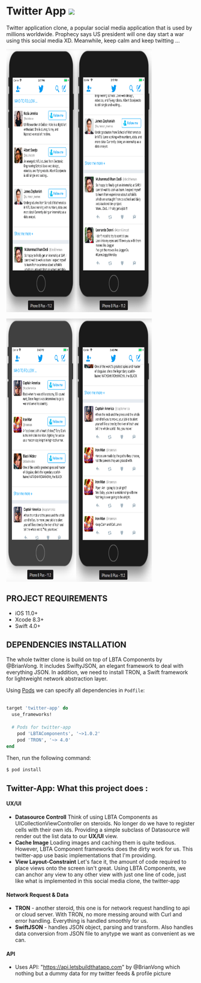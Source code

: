 
# Twitter App <img src = "appicon/Icon-Small@2x.png">
 Twitter application clone, a popular social media application that is used by millions worldwide. Prophecy says US president will one day start a war using this social media XD. Meanwhile, keep calm and keep twitting ...

<p>
<img src="img/screenshot/screenshot.png" width="37%" height="700px"><img src="img/screenshot/screenshot1.png" width="40%" height= "700px">
</p>
<p>
<img src="img/screenshot/screenshot_marvel.png" width="37%" height="700px"><img src="img/screenshot/screenshot_marvel1.png" width="40%" height= "700px">
</p>

## PROJECT REQUIREMENTS

- iOS 11.0+
- Xcode 8.3+
- Swift 4.0+

## DEPENDENCIES INSTALLATION
The whole twitter clone is build on top of LBTA Components by @BrianVong. It includes SwiftyJSON, an elegant framework to deal with everything JSON. In addition, we need to install TRON, a Swift framework for lightweight network abstraction layer.

Using [Pods](http://cocoapods.org) we can specify all dependencies in `Podfile`:

```ruby

target 'twitter-app' do
  use_frameworks!

  # Pods for twitter-app
	pod 'LBTAComponents', '~>1.0.2'
	pod 'TRON', '~> 4.0'
end
```

Then, run the following command:

```bash
$ pod install
```

## Twitter-App: What this project does :

#### UX/UI
- **Datasource Controll** Think of using LBTA Components as UICollectionViewController on steroids. No longer do we have to register cells with their own ids. Providing a simple subclass of Datasource will render out the list data to our **UX/UI** view.
- **Cache Image** Loading images and caching them is quite tedious. However, LBTA Component frameworks does the dirty work for us. This twitter-app use basic implementations that I'm providing.
- **View Layout-Constraint**  Let's face it, the amount of code required to place views onto the screen isn't great. Using LBTA Components, we can anchor any view to any other view with just one line of code, just like what is implemented in this social media clone, the twitter-app

#### Network Request & Data
- **TRON** - another steroid, this one is for network request handling to api or cloud server. With TRON, no more messing around with Curl and error handling. Everything is handled smoothly for us.  
- **SwiftJSON** - handles JSON object, parsing and transform. Also handles data conversion from JSON file to anytype we want as convenient as we can.

#### API
  -  Uses API: "https://api.letsbuildthatapp.com" by @BrianVong which nothing but a dummy data for my twitter feeds & profile picture


